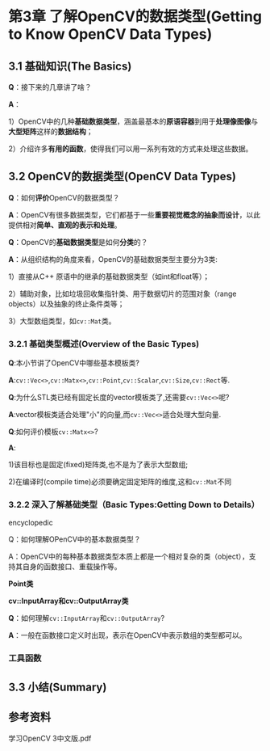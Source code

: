 # 第3章 了解OpenCV的数据类型(Getting to Know OpenCV Data Types)

## 3.1 基础知识(The Basics)

**Q**：接下来的几章讲了啥？

**A**：

1）OpenCV中的几种**基础数据类型**，涵盖最基本的**原语容器**到用于**处理像图像**与**大型矩阵**这样的**数据结构**；

2）介绍许多**有用的函数**，使得我们可以用一系列有效的方式来处理这些数据。

## 3.2 OpenCV的数据类型(OpenCV Data Types)

**Q**：如何**评价**OpenCV的数据类型？

**A**：OpenCV有很多数据类型，它们都基于一些**重要视觉概念的抽象而设计**，以此提供相对**简单、直观的表示和处理**。

**Q**：OpenCV的**基础数据类型**是如何**分类**的？

**A**：从组织结构的角度来看，OpenCV的基础数据类型主要分为3类:

1）直接从C++ 原语中的继承的基础数据类型（如int和float等）；

2）辅助对象，比如垃圾回收集指针类、用于数据切片的范围对象（range objects）以及抽象的终止条件类等；

3）大型数组类型，如`cv::Mat`类。

### 3.2.1 基础类型概述(Overview of the Basic Types)

**Q**:本小节讲了OpenCV中哪些基本模板类?

**A**:`cv::Vec<>`,`cv::Matx<>`,`cv::Point`,`cv::Scalar`,`cv::Size`,`cv::Rect`等.

**Q**:为什么STL类已经有固定长度的vector模板类了,还需要`cv::Vec<>`呢?

**A**:vector模板类适合处理"小"的向量,而`cv::Vec<>`适合处理大型向量.

**Q**:如何评价模板`cv::Matx<>`?

**A**:

1)该目标也是固定(fixed)矩阵类,也不是为了表示大型数组;

2)在编译时(compile time)必须要确定固定矩阵的维度,这和`cv::Mat`不同

### 3.2.2 深入了解基础类型（Basic Types:Getting Down to Details）

encyclopedic

Q：如何理解OPenCV中的基本数据类型？

A：OpenCV中的每种基本数据类型本质上都是一个相对复杂的类（object），支持其自身的函数接口、重载操作等。

**Point类**

**cv::InputArray和cv::OutputArray类**

**Q**：如何理解`cv::InputArray`和`cv::OutputArray`?

**A**：一般在函数接口定义时出现，表示在OpenCV中表示数组的类型都可以。

### 工具函数

## 3.3 小结(Summary)

## 参考资料

学习OpenCV 3中文版.pdf

